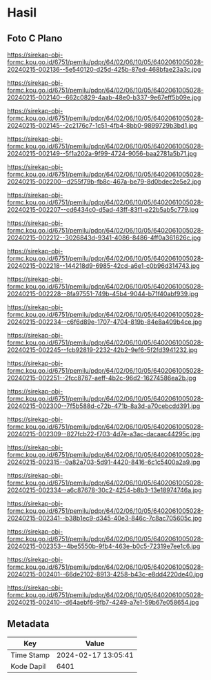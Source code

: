 # Hasil

## Foto C Plano

https://sirekap-obj-formc.kpu.go.id/6751/pemilu/pdpr/64/02/06/10/05/6402061005028-20240215-002136--5e540120-d25d-425b-87ed-468bfae23a3c.jpg

https://sirekap-obj-formc.kpu.go.id/6751/pemilu/pdpr/64/02/06/10/05/6402061005028-20240215-002140--662c0829-4aab-48e0-b337-9e67eff5b09e.jpg

https://sirekap-obj-formc.kpu.go.id/6751/pemilu/pdpr/64/02/06/10/05/6402061005028-20240215-002145--2c2176c7-1c51-4fb4-8bb0-9899729b3bd1.jpg

https://sirekap-obj-formc.kpu.go.id/6751/pemilu/pdpr/64/02/06/10/05/6402061005028-20240215-002149--5f1a202a-9f99-4724-9056-baa2781a5b71.jpg

https://sirekap-obj-formc.kpu.go.id/6751/pemilu/pdpr/64/02/06/10/05/6402061005028-20240215-002200--d255f79b-fb8c-467a-be79-8d0bdec2e5e2.jpg

https://sirekap-obj-formc.kpu.go.id/6751/pemilu/pdpr/64/02/06/10/05/6402061005028-20240215-002207--cd6434c0-d5ad-43ff-83f1-e22b5ab5c779.jpg

https://sirekap-obj-formc.kpu.go.id/6751/pemilu/pdpr/64/02/06/10/05/6402061005028-20240215-002212--3026843d-9341-4086-8486-4ff0a361626c.jpg

https://sirekap-obj-formc.kpu.go.id/6751/pemilu/pdpr/64/02/06/10/05/6402061005028-20240215-002218--144218d9-6985-42cd-a6e1-c0b96d314743.jpg

https://sirekap-obj-formc.kpu.go.id/6751/pemilu/pdpr/64/02/06/10/05/6402061005028-20240215-002228--8fa97551-749b-45b4-9044-b71f40abf939.jpg

https://sirekap-obj-formc.kpu.go.id/6751/pemilu/pdpr/64/02/06/10/05/6402061005028-20240215-002234--c6f6d89e-1707-4704-819b-84e8a409b4ce.jpg

https://sirekap-obj-formc.kpu.go.id/6751/pemilu/pdpr/64/02/06/10/05/6402061005028-20240215-002245--fcb92819-2232-42b2-9ef6-5f2fd3941232.jpg

https://sirekap-obj-formc.kpu.go.id/6751/pemilu/pdpr/64/02/06/10/05/6402061005028-20240215-002251--2fcc8767-aeff-4b2c-96d2-16274586ea2b.jpg

https://sirekap-obj-formc.kpu.go.id/6751/pemilu/pdpr/64/02/06/10/05/6402061005028-20240215-002300--7f5b588d-c72b-471b-8a3d-a70cebcdd391.jpg

https://sirekap-obj-formc.kpu.go.id/6751/pemilu/pdpr/64/02/06/10/05/6402061005028-20240215-002309--827fcb22-f703-4d7e-a3ac-dacaac44295c.jpg

https://sirekap-obj-formc.kpu.go.id/6751/pemilu/pdpr/64/02/06/10/05/6402061005028-20240215-002315--0a82a703-5d91-4420-8416-6c1c5400a2a9.jpg

https://sirekap-obj-formc.kpu.go.id/6751/pemilu/pdpr/64/02/06/10/05/6402061005028-20240215-002334--a6c87678-30c2-4254-b8b3-13e18974746a.jpg

https://sirekap-obj-formc.kpu.go.id/6751/pemilu/pdpr/64/02/06/10/05/6402061005028-20240215-002341--b38b1ec9-d345-40e3-846c-7c8ac705605c.jpg

https://sirekap-obj-formc.kpu.go.id/6751/pemilu/pdpr/64/02/06/10/05/6402061005028-20240215-002353--4be5550b-9fb4-463e-b0c5-72319e7ee1c6.jpg

https://sirekap-obj-formc.kpu.go.id/6751/pemilu/pdpr/64/02/06/10/05/6402061005028-20240215-002401--66de2102-8913-4258-b43c-e8dd4220de40.jpg

https://sirekap-obj-formc.kpu.go.id/6751/pemilu/pdpr/64/02/06/10/05/6402061005028-20240215-002410--d64aebf6-9fb7-4249-a7e1-59b67e058654.jpg


## Metadata

| Key        | Value               |
| ---------- | ------------------- |
| Time Stamp | 2024-02-17 13:05:41 |
| Kode Dapil | 6401                |



